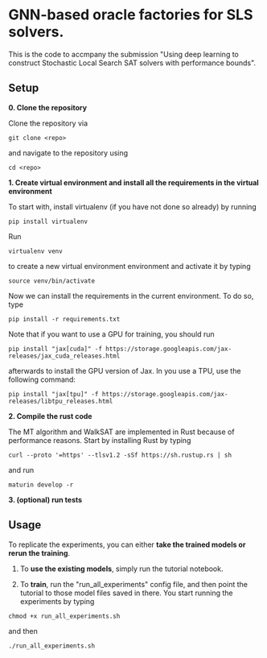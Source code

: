 # GNN-based oracle factories for SLS solvers.

This is the code to accmpany the submission "Using deep learning to construct Stochastic Local Search SAT solvers with performance bounds". 

## Setup
**0. Clone the repository**

Clone the repository via

`
git clone <repo>
`

and navigate to the repository using

`
cd <repo>
`

**1. Create virtual environment and install all the requirements in the virtual environment**

To start with, install virtualenv (if you have not done so already) by running

`
pip install virtualenv
`

Run

`
virtualenv venv
`

to create a new virtual environment environment and activate it by typing

`
source venv/bin/activate
`

Now we can install the requirements in the current environment. To do so, type

`
pip install -r requirements.txt
`

Note that if you want to use a GPU for training, you should run

`
pip install "jax[cuda]" -f https://storage.googleapis.com/jax-releases/jax_cuda_releases.html
`

afterwards to install the GPU version of Jax. In you use a TPU, use the following command:

`
pip install "jax[tpu]" -f https://storage.googleapis.com/jax-releases/libtpu_releases.html
`


**2. Compile the rust code**

The MT algorithm and WalkSAT are implemented in Rust because of performance reasons. Start by installing Rust by typing

`
curl --proto '=https' --tlsv1.2 -sSf https://sh.rustup.rs | sh
`

and run

`
maturin develop -r
`

**3. (optional) run tests**

## Usage

To replicate the experiments, you can either **take the trained models or rerun the training**. 

1. To **use the existing models**, simply run the tutorial notebook. 

2. To **train**, run the "run_all_experiments" config file, and then point the tutorial to those model files saved in there. You start running the experiments by typing 

`
 chmod +x run_all_experiments.sh 
`

and then

`
./run_all_experiments.sh 
`
